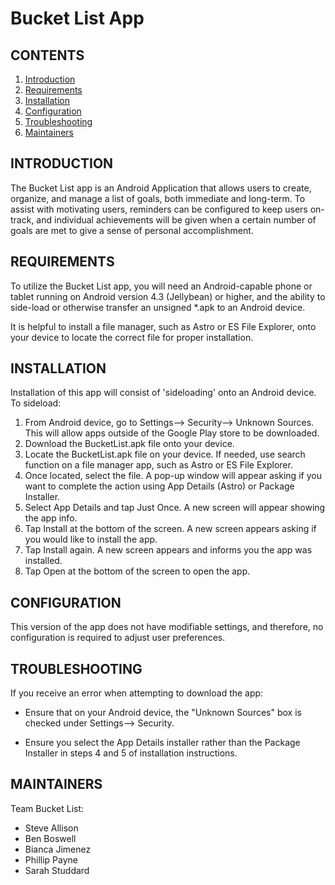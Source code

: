 Bucket List App
============


CONTENTS
-----------------

<ol>
<li><a href="#introduction">Introduction</a></li>
<li><a href="#requirements">Requirements</a></li>
<li><a href="#installation">Installation</a></li>
<li><a href="#configuration">Configuration</a></li>
<li><a href="#troubleshooting">Troubleshooting</a></li>
<li><a href="#maintainers">Maintainers</a></li>
</ol>


<a name="introduction"></a>INTRODUCTION
---------------------------

The Bucket List app is an Android Application that allows users to create, organize, and manage a list of goals, both immediate and long-term. To assist with motivating users, reminders can be configured to keep users on-track, and individual achievements will be given when a certain number of goals are met to give a sense of personal accomplishment.


<a name="requirements"></a>REQUIREMENTS
---------------------------


To utilize the Bucket List app, you will need an Android-capable phone or tablet running on Android version 4.3 (Jellybean) or higher, and the ability to side-load or otherwise transfer an unsigned *.apk to an Android device.

It is helpful to install a file manager, such as Astro or ES File Explorer, onto your device to locate the correct file for proper installation.


<a name="installation"></a>INSTALLATION
-------------------------


Installation of this app will consist of 'sideloading' onto an Android device. To sideload:

<ol>
<li>From Android device, go to Settings--> Security--> Unknown Sources. This will allow apps outside of the Google Play store to be downloaded.</li>
<li>Download the BucketList.apk file onto your device.</li>
<li>Locate the BucketList.apk file on your device. If needed, use search function on a file manager app, such as Astro or ES File Explorer. </li>
<li>Once located, select the file. A pop-up window will appear asking if you want to complete the action using App Details (Astro) or Package Installer. 
<li>Select App Details and tap Just Once. A new screen will appear showing the app info. </li>
<li>Tap Install at the bottom of the screen. A new screen appears asking if you would like to install the app. </li>
<li>Tap Install again. A new screen appears and informs you the app was installed.</li>
<li>Tap Open at the bottom of the screen to open the app.</li>
</ol>


<a name="configuration"></a>CONFIGURATION
-----------------------------

This version of the app does not have modifiable settings, and therefore, no configuration is required to adjust user preferences.


<a name="troubleshooting"></a>TROUBLESHOOTING
---------------------------------

If you receive an error when attempting to download the app:

 * Ensure that on your Android device, the "Unknown Sources" box is checked under Settings--> Security.

 * Ensure you select the App Details installer rather than the Package Installer in steps 4 and 5 of installation instructions.


<a name="maintainers"></a>MAINTAINERS
-------------------------

Team Bucket List:
 * Steve Allison
 * Ben Boswell
 * Bianca Jimenez
 * Phillip Payne
 * Sarah Studdard
